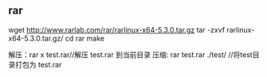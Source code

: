 ## rar



wget http://www.rarlab.com/rar/rarlinux-x64-5.3.0.tar.gz
tar -zxvf rarlinux-x64-5.3.0.tar.gz/
cd rar
make

解压：rar x test.rar//解压 test.rar 到当前目录
压缩: rar test.rar ./test/ //将test目录打包为 test.rar
